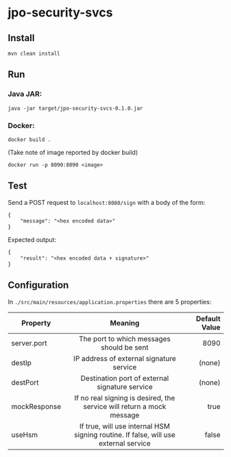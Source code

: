 # jpo-security-svcs

## Install

`mvn clean install`

## Run

### Java JAR:

`java -jar target/jpo-security-svcs-0.1.0.jar`

### Docker:

`docker build .`

(Take note of image reported by docker build)

`docker run -p 8090:8090 <image>`

## Test

Send a POST request to `localhost:8080/sign` with a body of the form:

```
{
	"message": "<hex encoded data>"
}
```

Expected output:

```
{
	"result": "<hex encoded data + signature>"
}
```

## Configuration

In `./src/main/resources/application.properties` there are 5 properties:

| Property        | Meaning           | Default Value  |
| ------------- |:-------------:| -----:|
| server.port | The port to which messages should be sent | 8090 |
| destIp | IP address of external signature service | (none) |
| destPort | Destination port of external signature service | (none) |
| mockResponse | If no real signing is desired, the service will return a mock message | true |
| useHsm | If true, will use internal HSM signing routine. If false, will use external service | false |



